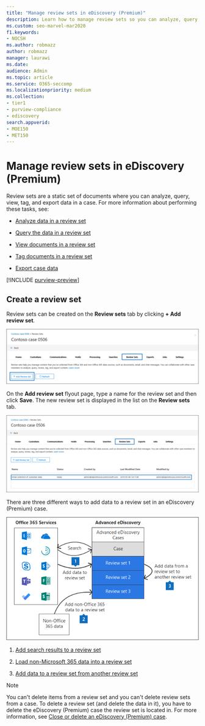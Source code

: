 ```yaml
---
title: "Manage review sets in eDiscovery (Premium)"
description: Learn how to manage review sets so you can analyze, query, view, tag, and export data in an eDiscovery (Premium) case.
ms.custom: seo-marvel-mar2020
f1.keywords:
- NOCSH
ms.author: robmazz
author: robmazz
manager: laurawi
ms.date: 
audience: Admin
ms.topic: article
ms.service: O365-seccomp
ms.localizationpriority: medium
ms.collection:
- tier1
- purview-compliance
- ediscovery
search.appverid: 
- MOE150
- MET150
---
```


# Manage review sets in eDiscovery (Premium)

Review sets are a static set of documents where you can analyze, query, view, tag, and export data in a case. For more information about performing these tasks, see:

- [Analyze data in a review set](ediscovery-analyzing-data-in-review-set.md)

- [Query the data in a review set](ediscovery-review-set-search.md)

- [View documents in a review set](ediscovery-view-documents-in-review-set.md)

- [Tag documents in a review set](ediscovery-tagging-documents.md)

- [Export case data](ediscovery-exporting-data.md)

[!INCLUDE [purview-preview](../includes/purview-preview.md)]

## Create a review set

Review sets can be created on the **Review sets** tab by clicking **+ Add review set**.

![Add review set.](../media/f45c51d9-585d-47d1-b7fb-0288715e0b6a.png)

On the **Add review set** flyout page, type a name for the review set and then click **Save**. The new review set is displayed in the list on the **Review sets** tab.

![New review set listed on Review set tab.](../media/AeDnewreviewset.png)

There are three different ways to add data to a review set in an eDiscovery (Premium) case.

![Three ways to add to a review sets.](../media/1f1f4efd-c03b-4255-bc3d-df358e56549c.png)

1. [Add search results to a review set](ediscovery-add-data-to-review-set.md)

2. [Load non-Microsoft 365 data into a review set](ediscovery-load-non-office-365-data-into-a-review-set.md)

3. [Add data to a review set from another review set](ediscovery-ediscovery-add-data-to-review-set-from-another-review-set.md)

> [!NOTE]
> You can't delete items from a review set and you can't delete review sets from a case. To delete a review set (and delete the data in it), you have to delete the eDiscovery (Premium) case the review set is located in. For more information, see [Close or delete an eDiscovery (Premium) case](ediscovery-close-or-delete-case.md).
